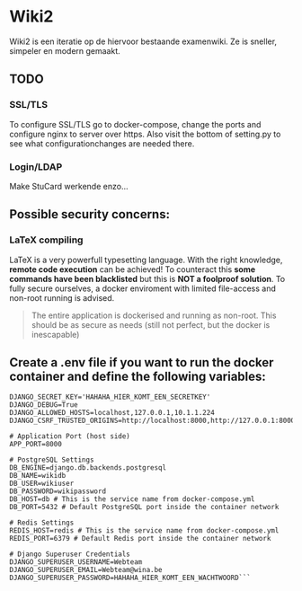 # Wiki2
Wiki2 is een iteratie op de hiervoor bestaande examenwiki. Ze is sneller, simpeler en modern gemaakt.

## TODO
### SSL/TLS
To configure SSL/TLS go to docker-compose, change the ports and configure nginx to server over https. Also visit the bottom of setting.py to see what configurationchanges are needed there.

### Login/LDAP
Make StuCard werkende enzo...

## Possible security concerns:
### LaTeX compiling
LaTeX is a very powerfull typesetting language. With the right knowledge, **remote code execution** can be achieved! To counteract this **some commands have been blacklisted** but this is **NOT a foolproof solution**. To fully secure ourselves, a docker enviroment with limited file-access and non-root running is advised.
> The entire application is dockerised and running as non-root. This should be as secure as needs (still not perfect, but the docker is inescapable)

## Create a .env file if you want to run the docker container and define the following variables:
```# Django Settings
DJANGO_SECRET_KEY='HAHAHA_HIER_KOMT_EEN_SECRETKEY'
DJANGO_DEBUG=True
DJANGO_ALLOWED_HOSTS=localhost,127.0.0.1,10.1.1.224
DJANGO_CSRF_TRUSTED_ORIGINS=http://localhost:8000,http://127.0.0.1:8000,http://10.1.1.224:8000

# Application Port (host side)
APP_PORT=8000

# PostgreSQL Settings
DB_ENGINE=django.db.backends.postgresql
DB_NAME=wikidb
DB_USER=wikiuser
DB_PASSWORD=wikipassword
DB_HOST=db # This is the service name from docker-compose.yml
DB_PORT=5432 # Default PostgreSQL port inside the container network

# Redis Settings
REDIS_HOST=redis # This is the service name from docker-compose.yml
REDIS_PORT=6379 # Default Redis port inside the container network

# Django Superuser Credentials
DJANGO_SUPERUSER_USERNAME=Webteam
DJANGO_SUPERUSER_EMAIL=Webteam@wina.be
DJANGO_SUPERUSER_PASSWORD=HAHAHA_HIER_KOMT_EEN_WACHTWOORD```